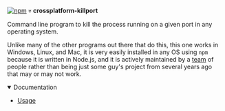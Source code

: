 [![npm](https://img.shields.io/npm/v/crossplatform-killport.svg)](https://www.npmjs.com/package/crossplatform-killport) 💀 **crossplatform-killport**

Command line program to kill the process running on a given port in any operating system.

Unlike many of the other programs out there that do this, this one works in Windows, Linux, and Mac, it is very easily installed in any OS using `npm` because it is written in Node.js, and it is actively maintained by a [team](https://rooseveltframework.org/contributors) of people rather than being just some guy's project from several years ago that may or may not work.

<details open>
  <summary>Documentation</summary>
  <ul>
    <li><a href="./USAGE.md">Usage</a></li>
  </ul>
</details>
